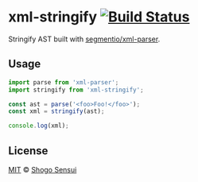 # xml-stringify [![Build Status](https://travis-ci.org/1000ch/xml-stringify.svg?branch=master)](https://travis-ci.org/1000ch/xml-stringify)

Stringify AST built with [segmentio/xml-parser](https://github.com/segmentio/xml-parser).

## Usage

```javascript
import parse from 'xml-parser';
import stringify from 'xml-stringify';

const ast = parse('<foo>Foo!</foo>');
const xml = stringify(ast);

console.log(xml);
```

## License

[MIT](https://1000ch.mit-license.org) © [Shogo Sensui](https://github.com/1000ch)
